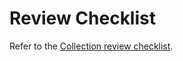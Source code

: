 <!--
Copyright (C) 2023 Ansible Project
SPDX-License-Identifier: GPL-3.0-or-later
-->

# Review Checklist

Refer to the [Collection review checklist](https://github.com/ansible/community-docs/blob/main/review_checklist.rst).
